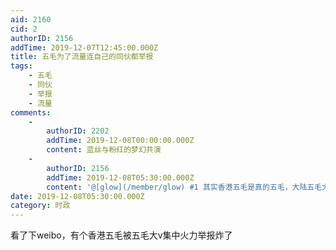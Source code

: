 ```yaml
---
aid: 2160
cid: 2
authorID: 2156
addTime: 2019-12-07T12:45:00.000Z
title: 五毛为了流量连自己的同伙都举报
tags:
    - 五毛
    - 同伙
    - 举报
    - 流量
comments:
    -
        authorID: 2202
        addTime: 2019-12-08T00:00:00.000Z
        content: 蓝丝与粉红的梦幻共演
    -
        authorID: 2156
        addTime: 2019-12-08T05:30:00.000Z
        content: '@[glow](/member/glow) #1 其实香港五毛是真的五毛，大陆五毛大v才是网络黑社会，啥比。'
date: 2019-12-08T05:30:00.000Z
category: 时政
---
```


看了下weibo，有个香港五毛被五毛大v集中火力举报炸了
